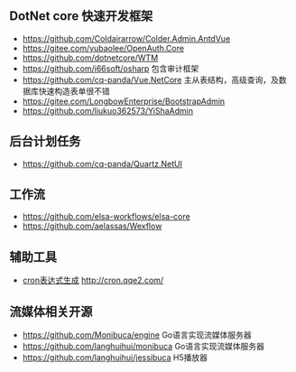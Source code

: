 ## DotNet core 快速开发框架

* https://github.com/Coldairarrow/Colder.Admin.AntdVue
* https://gitee.com/yubaolee/OpenAuth.Core
* https://github.com/dotnetcore/WTM 
* https://github.com/i66soft/osharp 包含审计框架
* https://github.com/cq-panda/Vue.NetCore 主从表结构，高级查询，及数据库快速构造表单很不错
* https://gitee.com/LongbowEnterprise/BootstrapAdmin 
* https://github.com/liukuo362573/YiShaAdmin

## 后台计划任务

* https://github.com/cq-panda/Quartz.NetUI

## 工作流

* https://github.com/elsa-workflows/elsa-core
* https://github.com/aelassas/Wexflow

## 辅助工具
* [cron表达式生成](http://cron.qqe2.com/)  http://cron.qqe2.com/



## 流媒体相关开源

* https://github.com/Monibuca/engine Go语言实现流媒体服务器
* https://github.com/langhuihui/monibuca Go语言实现流媒体服务器
* https://github.com/langhuihui/jessibuca H5播放器
